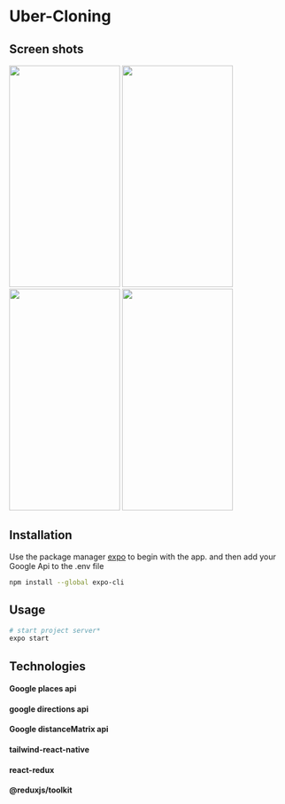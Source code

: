 # Uber-Cloning

## Screen shots

<img src="https://i.ibb.co/HFVnZJ3/3.jpg"  width="200" height="400"/>
<img src="https://i.ibb.co/KN57y76/2.jpg" width="200" height="400"/>
<img src="https://i.ibb.co/dPvztfN/1.jpg" width="200" height="400"/>
<img src="https://i.ibb.co/WWKyQVG/4.jpg" width="200" height="400"/>

<!-- ![Home](https://i.ibb.co/HFVnZJ3/3.jpg) -->
<!-- ![eCommerce](https://i.ibb.co/dPvztfN/1.jpg) -->
<!-- ![eCommerce](https://i.ibb.co/KN57y76/2.jpg) -->
<!-- ![eCommerce](https://i.ibb.co/WWKyQVG/4.jpg) -->

## Installation

Use the package manager [expo](https://expo.dev/) to begin with the app.
and then add your Google Api to the .env file

```bash
npm install --global expo-cli
```

## Usage

```bash
# start project server*
expo start
```

## Technologies

#### Google places api

#### google directions api

#### Google distanceMatrix api

#### tailwind-react-native

#### react-redux

#### @reduxjs/toolkit
